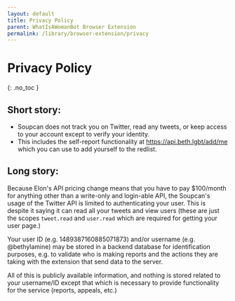 ```yaml
---
layout: default
title: Privacy Policy
parent: WhatIsAWomanBot Browser Extension
permalink: /library/browser-extension/privacy
---
```


# Privacy Policy
{: .no_toc }

## Short story:

* Soupcan does not track you on Twitter, read any tweets, or keep access to your account except to verify your identity.
* This includes the self-report functionality at <https://api.beth.lgbt/add/me> which you can use to add yourself to the
  redlist.

## Long story:

Because Elon's API pricing change means that you have to pay $100/month for anything other than a write-only and login-able
API, the Soupcan's usage of the Twitter API is limited to authenticating your user. This is despite it saying it can read
all your tweets and view users (these are just the scopes `tweet.read` and `user.read` which are required for getting your
user page.)

Your user ID (e.g. 1489387160885071873) and/or username (e.g. @bethylamine) may be stored in a backend database for
identification purposes, e.g. to validate who is making reports and the actions they are taking with the extension that
send data to the server.

All of this is publicly available information, and nothing is stored related to your username/ID except that which is
necessary to provide functionality for the service (reports, appeals, etc.)

